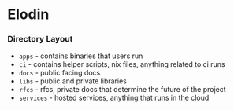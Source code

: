 # Elodin

### Directory Layout
- `apps` - contains binaries that users run
- `ci` - contains helper scripts, nix files, anything related to ci runs
- `docs` - public facing docs
- `libs` - public and private libraries
- `rfcs` - rfcs, private docs that determine the future of the project
- `services` - hosted services, anything that runs in the cloud
